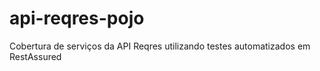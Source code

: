 # api-reqres-pojo
Cobertura de serviços da API Reqres utilizando testes automatizados em RestAssured

